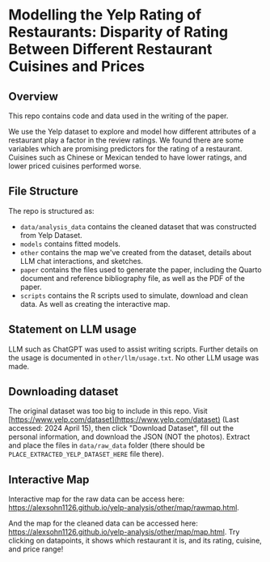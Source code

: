 # Modelling the Yelp Rating of Restaurants: Disparity of Rating Between Different Restaurant Cuisines and Prices

## Overview

This repo contains code and data used in the writing of the paper.

We use the Yelp dataset to explore and model how different attributes of a restaurant play a factor in the review ratings. We found there are some variables which are promising predictors for the rating of a restaurant. Cuisines such as Chinese or Mexican tended to have lower ratings, and lower priced cuisines performed worse.

## File Structure

The repo is structured as:

-   `data/analysis_data` contains the cleaned dataset that was constructed from Yelp Dataset.
-   `models` contains fitted models.
-   `other` contains the map we've created from the dataset, details about LLM chat interactions, and sketches.
-   `paper` contains the files used to generate the paper, including the Quarto document and reference bibliography file, as well as the PDF of the paper.
-   `scripts` contains the R scripts used to simulate, download and clean data. As well as creating the interactive map.

## Statement on LLM usage

LLM such as ChatGPT was used to assist writing scripts. Further details on the usage is documented in `other/llm/usage.txt`. No other LLM usage was made.

## Downloading dataset

The original dataset was too big to include in this repo. Visit [https://www.yelp.com/dataset](https://www.yelp.com/dataset) (Last accessed: 2024 April 15), then click "Download Dataset", fill out the personal information, and download the JSON (NOT the photos). Extract and place the files in `data/raw_data` folder (there should be `PLACE_EXTRACTED_YELP_DATASET_HERE` file there).

## Interactive Map

Interactive map for the raw data can be access here: <https://alexsohn1126.github.io/yelp-analysis/other/map/rawmap.html>.

And the map for the cleaned data can be accessed here: <https://alexsohn1126.github.io/yelp-analysis/other/map/map.html>. Try clicking on datapoints, it shows which restaurant it is, and its rating, cuisine, and price range!
